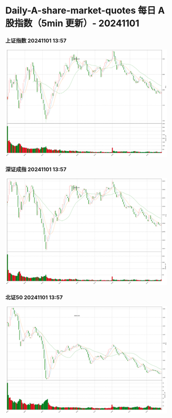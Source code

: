 
# Daily-A-share-market-quotes 每日 A 股指数（5min 更新）- 20241101

### 上证指数 20241101 13:57
![](./fig/2024/11/20241101-sh000001.png)

### 深证成指 20241101 13:57
![](./fig/2024/11/20241101-sz399001.png)

### 北证50 20241101 13:57
![](./fig/2024/11/20241101-bj899050.png)
